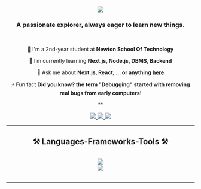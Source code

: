 <h1 align="center">
    <img src="https://readme-typing-svg.herokuapp.com/?font=Righteous&size=35&center=true&vCenter=true&width=500&height=70&duration=4000&lines=Hi+There!+👋;+I'm+Kush+Agarwal!;" />
</h1>

<h3 align="center">A passionate explorer, always eager to learn new things.</h3>

<br/>

<div align="center">
 
 🔭 I'm a 2nd-year student at **Newton School Of Technology**
 
 🌱 I’m currently learning **Next.js, Node.js, DBMS, Backend**

💬 Ask me about **Next.js, React, ... or anything [here](https://www.linkedin.com/in/kush-agarwal001/)**

⚡ Fun fact **Did you know? the term "Debugging" started with removing real bugs from early computers**!

\*\*

 </div>
 
<div align="center"> 
  <a href="mailto:pedro.sales.agrawalkush783@gmail.com">
    <img src="https://img.shields.io/badge/Gmail-333333?style=for-the-badge&logo=gmail&logoColor=red" />
  </a>
  <a href="https://www.linkedin.com/in/kush-agarwal001/" target="_blank">
    <img src="https://img.shields.io/badge/LinkedIn-0077B5?style=for-the-badge&logo=linkedin&logoColor=white" target="_blank" />
  </a>
  <a href="https://kush172005.github.io/Kush-Portfolio/" target="_blank">
     <img src="https://img.shields.io/badge/Portfolio-FF5722?style=for-the-badge&logo=todoist&logoColor=white" target="_blank" /> <!-- sqlite, safari, google-chrome are other good icon options -->
  </a>
</div>

 <hr/>
 
<h2 align="center">⚒️ Languages-Frameworks-Tools ⚒️</h2>
<br/>
<div align="center">
    <img src="https://skillicons.dev/icons?i=react,tailwind,postman,figma,docker,html,css,vscode,github,figma,bootstrap,git" />
    <br/>
    <img src="https://skillicons.dev/icons?i=,python,javascript,typescript,java,nextjs" /><br>
</div>

<br/>
<hr/>



